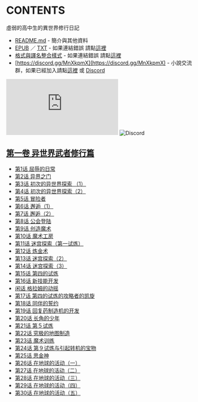 # CONTENTS

虛弱的高中生的異世界修行日記


- [README.md](README.md) - 簡介與其他資料
- [EPUB](https://gitlab.com/demonovel/epub-txt/blob/master/dmzj_out/%E8%99%9B%E5%BC%B1%E7%9A%84%E9%AB%98%E4%B8%AD%E7%94%9F%E7%9A%84%E7%95%B0%E4%B8%96%E7%95%8C%E4%BF%AE%E8%A1%8C%E6%97%A5%E8%A8%98.epub) ／ [TXT](https://gitlab.com/demonovel/epub-txt/blob/master/dmzj_out/out/%E8%99%9B%E5%BC%B1%E7%9A%84%E9%AB%98%E4%B8%AD%E7%94%9F%E7%9A%84%E7%95%B0%E4%B8%96%E7%95%8C%E4%BF%AE%E8%A1%8C%E6%97%A5%E8%A8%98.out.txt) - 如果連結錯誤 請點[這裡](https://gitlab.com/demonovel/epub-txt/tree/master)
- [格式與譯名整合樣式](https://github.com/bluelovers/node-novel/blob/master/lib/locales/%E8%99%9B%E5%BC%B1%E7%9A%84%E9%AB%98%E4%B8%AD%E7%94%9F%E7%9A%84%E7%95%B0%E4%B8%96%E7%95%8C%E4%BF%AE%E8%A1%8C%E6%97%A5%E8%A8%98.ts) - 如果連結錯誤 請點[這裡](https://github.com/bluelovers/node-novel/tree/master/lib/locales)
- [https://discord.gg/MnXkpmX](https://discord.gg/MnXkpmX) - 小說交流群，如果已經加入請點[這裡](https://discordapp.com/channels/467794087769014273/467794088285175809) 或 [Discord](https://discordapp.com/channels/@me)


![導航目錄](https://chart.apis.google.com/chart?cht=qr&chs=150x150&chl=https://gitee.com/bluelovers/novel/blob/master/dmzj/虛弱的高中生的異世界修行日記/導航目錄.md)  ![Discord](https://chart.apis.google.com/chart?cht=qr&chs=150x150&chl=https://discord.gg/MnXkpmX)




## [第一卷 异世界武者修行篇](00000_%E7%AC%AC%E4%B8%80%E5%8D%B7%20%E5%BC%82%E4%B8%96%E7%95%8C%E6%AD%A6%E8%80%85%E4%BF%AE%E8%A1%8C%E7%AF%87)

- [第1话 屈辱的日常](00000_%E7%AC%AC%E4%B8%80%E5%8D%B7%20%E5%BC%82%E4%B8%96%E7%95%8C%E6%AD%A6%E8%80%85%E4%BF%AE%E8%A1%8C%E7%AF%87/00020_%E7%AC%AC1%E8%AF%9D%20%E5%B1%88%E8%BE%B1%E7%9A%84%E6%97%A5%E5%B8%B8.txt)
- [第2话 异界之门](00000_%E7%AC%AC%E4%B8%80%E5%8D%B7%20%E5%BC%82%E4%B8%96%E7%95%8C%E6%AD%A6%E8%80%85%E4%BF%AE%E8%A1%8C%E7%AF%87/00030_%E7%AC%AC2%E8%AF%9D%20%E5%BC%82%E7%95%8C%E4%B9%8B%E9%97%A8.txt)
- [第3话 初次的异世界探索 （1）](00000_%E7%AC%AC%E4%B8%80%E5%8D%B7%20%E5%BC%82%E4%B8%96%E7%95%8C%E6%AD%A6%E8%80%85%E4%BF%AE%E8%A1%8C%E7%AF%87/00040_%E7%AC%AC3%E8%AF%9D%20%E5%88%9D%E6%AC%A1%E7%9A%84%E5%BC%82%E4%B8%96%E7%95%8C%E6%8E%A2%E7%B4%A2%20%EF%BC%881%EF%BC%89.txt)
- [第4话 初次的异世界探索（2）](00000_%E7%AC%AC%E4%B8%80%E5%8D%B7%20%E5%BC%82%E4%B8%96%E7%95%8C%E6%AD%A6%E8%80%85%E4%BF%AE%E8%A1%8C%E7%AF%87/00050_%E7%AC%AC4%E8%AF%9D%20%E5%88%9D%E6%AC%A1%E7%9A%84%E5%BC%82%E4%B8%96%E7%95%8C%E6%8E%A2%E7%B4%A2%EF%BC%882%EF%BC%89.txt)
- [第5话 冒险者](00000_%E7%AC%AC%E4%B8%80%E5%8D%B7%20%E5%BC%82%E4%B8%96%E7%95%8C%E6%AD%A6%E8%80%85%E4%BF%AE%E8%A1%8C%E7%AF%87/00060_%E7%AC%AC5%E8%AF%9D%20%E5%86%92%E9%99%A9%E8%80%85.txt)
- [第6话 邂逅（1）](00000_%E7%AC%AC%E4%B8%80%E5%8D%B7%20%E5%BC%82%E4%B8%96%E7%95%8C%E6%AD%A6%E8%80%85%E4%BF%AE%E8%A1%8C%E7%AF%87/00070_%E7%AC%AC6%E8%AF%9D%20%E9%82%82%E9%80%85%EF%BC%881%EF%BC%89.txt)
- [第7话 邂逅（2）](00000_%E7%AC%AC%E4%B8%80%E5%8D%B7%20%E5%BC%82%E4%B8%96%E7%95%8C%E6%AD%A6%E8%80%85%E4%BF%AE%E8%A1%8C%E7%AF%87/00080_%E7%AC%AC7%E8%AF%9D%20%E9%82%82%E9%80%85%EF%BC%882%EF%BC%89.txt)
- [第8话 公会登陆](00000_%E7%AC%AC%E4%B8%80%E5%8D%B7%20%E5%BC%82%E4%B8%96%E7%95%8C%E6%AD%A6%E8%80%85%E4%BF%AE%E8%A1%8C%E7%AF%87/00090_%E7%AC%AC8%E8%AF%9D%20%E5%85%AC%E4%BC%9A%E7%99%BB%E9%99%86.txt)
- [第9话 创造魔术](00000_%E7%AC%AC%E4%B8%80%E5%8D%B7%20%E5%BC%82%E4%B8%96%E7%95%8C%E6%AD%A6%E8%80%85%E4%BF%AE%E8%A1%8C%E7%AF%87/00100_%E7%AC%AC9%E8%AF%9D%20%E5%88%9B%E9%80%A0%E9%AD%94%E6%9C%AF.txt)
- [第10话 魔术工房](00000_%E7%AC%AC%E4%B8%80%E5%8D%B7%20%E5%BC%82%E4%B8%96%E7%95%8C%E6%AD%A6%E8%80%85%E4%BF%AE%E8%A1%8C%E7%AF%87/00110_%E7%AC%AC10%E8%AF%9D%20%E9%AD%94%E6%9C%AF%E5%B7%A5%E6%88%BF.txt)
- [第11话 迷宫探索（第一试炼）](00000_%E7%AC%AC%E4%B8%80%E5%8D%B7%20%E5%BC%82%E4%B8%96%E7%95%8C%E6%AD%A6%E8%80%85%E4%BF%AE%E8%A1%8C%E7%AF%87/00120_%E7%AC%AC11%E8%AF%9D%20%E8%BF%B7%E5%AE%AB%E6%8E%A2%E7%B4%A2%EF%BC%88%E7%AC%AC%E4%B8%80%E8%AF%95%E7%82%BC%EF%BC%89.txt)
- [第12话 炼金术](00000_%E7%AC%AC%E4%B8%80%E5%8D%B7%20%E5%BC%82%E4%B8%96%E7%95%8C%E6%AD%A6%E8%80%85%E4%BF%AE%E8%A1%8C%E7%AF%87/00130_%E7%AC%AC12%E8%AF%9D%20%E7%82%BC%E9%87%91%E6%9C%AF.txt)
- [第13话 迷宫探索（2）](00000_%E7%AC%AC%E4%B8%80%E5%8D%B7%20%E5%BC%82%E4%B8%96%E7%95%8C%E6%AD%A6%E8%80%85%E4%BF%AE%E8%A1%8C%E7%AF%87/00140_%E7%AC%AC13%E8%AF%9D%20%E8%BF%B7%E5%AE%AB%E6%8E%A2%E7%B4%A2%EF%BC%882%EF%BC%89.txt)
- [第14话 迷宫探索（3）](00000_%E7%AC%AC%E4%B8%80%E5%8D%B7%20%E5%BC%82%E4%B8%96%E7%95%8C%E6%AD%A6%E8%80%85%E4%BF%AE%E8%A1%8C%E7%AF%87/00150_%E7%AC%AC14%E8%AF%9D%20%E8%BF%B7%E5%AE%AB%E6%8E%A2%E7%B4%A2%EF%BC%883%EF%BC%89.txt)
- [第15话 第四的试炼](00000_%E7%AC%AC%E4%B8%80%E5%8D%B7%20%E5%BC%82%E4%B8%96%E7%95%8C%E6%AD%A6%E8%80%85%E4%BF%AE%E8%A1%8C%E7%AF%87/00160_%E7%AC%AC15%E8%AF%9D%20%E7%AC%AC%E5%9B%9B%E7%9A%84%E8%AF%95%E7%82%BC.txt)
- [第16话 新技能开发](00000_%E7%AC%AC%E4%B8%80%E5%8D%B7%20%E5%BC%82%E4%B8%96%E7%95%8C%E6%AD%A6%E8%80%85%E4%BF%AE%E8%A1%8C%E7%AF%87/00170_%E7%AC%AC16%E8%AF%9D%20%E6%96%B0%E6%8A%80%E8%83%BD%E5%BC%80%E5%8F%91.txt)
- [闲话 格拉姆的动摇](00000_%E7%AC%AC%E4%B8%80%E5%8D%B7%20%E5%BC%82%E4%B8%96%E7%95%8C%E6%AD%A6%E8%80%85%E4%BF%AE%E8%A1%8C%E7%AF%87/00180_%E9%97%B2%E8%AF%9D%20%E6%A0%BC%E6%8B%89%E5%A7%86%E7%9A%84%E5%8A%A8%E6%91%87.txt)
- [第17话 第四的试炼的攻略者的凯旋](00000_%E7%AC%AC%E4%B8%80%E5%8D%B7%20%E5%BC%82%E4%B8%96%E7%95%8C%E6%AD%A6%E8%80%85%E4%BF%AE%E8%A1%8C%E7%AF%87/00190_%E7%AC%AC17%E8%AF%9D%20%E7%AC%AC%E5%9B%9B%E7%9A%84%E8%AF%95%E7%82%BC%E7%9A%84%E6%94%BB%E7%95%A5%E8%80%85%E7%9A%84%E5%87%AF%E6%97%8B.txt)
- [第18话 同伴的誓约](00000_%E7%AC%AC%E4%B8%80%E5%8D%B7%20%E5%BC%82%E4%B8%96%E7%95%8C%E6%AD%A6%E8%80%85%E4%BF%AE%E8%A1%8C%E7%AF%87/00200_%E7%AC%AC18%E8%AF%9D%20%E5%90%8C%E4%BC%B4%E7%9A%84%E8%AA%93%E7%BA%A6.txt)
- [第19话 回复药制造机的开发](00000_%E7%AC%AC%E4%B8%80%E5%8D%B7%20%E5%BC%82%E4%B8%96%E7%95%8C%E6%AD%A6%E8%80%85%E4%BF%AE%E8%A1%8C%E7%AF%87/00210_%E7%AC%AC19%E8%AF%9D%20%E5%9B%9E%E5%A4%8D%E8%8D%AF%E5%88%B6%E9%80%A0%E6%9C%BA%E7%9A%84%E5%BC%80%E5%8F%91.txt)
- [第20话 长角的少年](00000_%E7%AC%AC%E4%B8%80%E5%8D%B7%20%E5%BC%82%E4%B8%96%E7%95%8C%E6%AD%A6%E8%80%85%E4%BF%AE%E8%A1%8C%E7%AF%87/00220_%E7%AC%AC20%E8%AF%9D%20%E9%95%BF%E8%A7%92%E7%9A%84%E5%B0%91%E5%B9%B4.txt)
- [第21话 第５试炼](00000_%E7%AC%AC%E4%B8%80%E5%8D%B7%20%E5%BC%82%E4%B8%96%E7%95%8C%E6%AD%A6%E8%80%85%E4%BF%AE%E8%A1%8C%E7%AF%87/00230_%E7%AC%AC21%E8%AF%9D%20%E7%AC%AC%EF%BC%95%E8%AF%95%E7%82%BC.txt)
- [第22话 究极的地图制造](00000_%E7%AC%AC%E4%B8%80%E5%8D%B7%20%E5%BC%82%E4%B8%96%E7%95%8C%E6%AD%A6%E8%80%85%E4%BF%AE%E8%A1%8C%E7%AF%87/00240_%E7%AC%AC22%E8%AF%9D%20%E7%A9%B6%E6%9E%81%E7%9A%84%E5%9C%B0%E5%9B%BE%E5%88%B6%E9%80%A0.txt)
- [第23话 魔术训练](00000_%E7%AC%AC%E4%B8%80%E5%8D%B7%20%E5%BC%82%E4%B8%96%E7%95%8C%E6%AD%A6%E8%80%85%E4%BF%AE%E8%A1%8C%E7%AF%87/00250_%E7%AC%AC23%E8%AF%9D%20%E9%AD%94%E6%9C%AF%E8%AE%AD%E7%BB%83.txt)
- [第24话 第９试炼与引起转机的宝物](00000_%E7%AC%AC%E4%B8%80%E5%8D%B7%20%E5%BC%82%E4%B8%96%E7%95%8C%E6%AD%A6%E8%80%85%E4%BF%AE%E8%A1%8C%E7%AF%87/00260_%E7%AC%AC24%E8%AF%9D%20%E7%AC%AC%EF%BC%99%E8%AF%95%E7%82%BC%E4%B8%8E%E5%BC%95%E8%B5%B7%E8%BD%AC%E6%9C%BA%E7%9A%84%E5%AE%9D%E7%89%A9.txt)
- [第25话 思金神](00000_%E7%AC%AC%E4%B8%80%E5%8D%B7%20%E5%BC%82%E4%B8%96%E7%95%8C%E6%AD%A6%E8%80%85%E4%BF%AE%E8%A1%8C%E7%AF%87/00270_%E7%AC%AC25%E8%AF%9D%20%E6%80%9D%E9%87%91%E7%A5%9E.txt)
- [第26话 在地球的活动（一）](00000_%E7%AC%AC%E4%B8%80%E5%8D%B7%20%E5%BC%82%E4%B8%96%E7%95%8C%E6%AD%A6%E8%80%85%E4%BF%AE%E8%A1%8C%E7%AF%87/00280_%E7%AC%AC26%E8%AF%9D%20%E5%9C%A8%E5%9C%B0%E7%90%83%E7%9A%84%E6%B4%BB%E5%8A%A8%EF%BC%88%E4%B8%80%EF%BC%89.txt)
- [第27话 在地球的活动（二）](00000_%E7%AC%AC%E4%B8%80%E5%8D%B7%20%E5%BC%82%E4%B8%96%E7%95%8C%E6%AD%A6%E8%80%85%E4%BF%AE%E8%A1%8C%E7%AF%87/00290_%E7%AC%AC27%E8%AF%9D%20%E5%9C%A8%E5%9C%B0%E7%90%83%E7%9A%84%E6%B4%BB%E5%8A%A8%EF%BC%88%E4%BA%8C%EF%BC%89.txt)
- [第28话 在地球的活动（三）](00000_%E7%AC%AC%E4%B8%80%E5%8D%B7%20%E5%BC%82%E4%B8%96%E7%95%8C%E6%AD%A6%E8%80%85%E4%BF%AE%E8%A1%8C%E7%AF%87/00300_%E7%AC%AC28%E8%AF%9D%20%E5%9C%A8%E5%9C%B0%E7%90%83%E7%9A%84%E6%B4%BB%E5%8A%A8%EF%BC%88%E4%B8%89%EF%BC%89.txt)
- [第29话 在地球的活动（四）](00000_%E7%AC%AC%E4%B8%80%E5%8D%B7%20%E5%BC%82%E4%B8%96%E7%95%8C%E6%AD%A6%E8%80%85%E4%BF%AE%E8%A1%8C%E7%AF%87/00310_%E7%AC%AC29%E8%AF%9D%20%E5%9C%A8%E5%9C%B0%E7%90%83%E7%9A%84%E6%B4%BB%E5%8A%A8%EF%BC%88%E5%9B%9B%EF%BC%89.txt)
- [第30话 在地球的活动（五）](00000_%E7%AC%AC%E4%B8%80%E5%8D%B7%20%E5%BC%82%E4%B8%96%E7%95%8C%E6%AD%A6%E8%80%85%E4%BF%AE%E8%A1%8C%E7%AF%87/00320_%E7%AC%AC30%E8%AF%9D%20%E5%9C%A8%E5%9C%B0%E7%90%83%E7%9A%84%E6%B4%BB%E5%8A%A8%EF%BC%88%E4%BA%94%EF%BC%89.txt)

